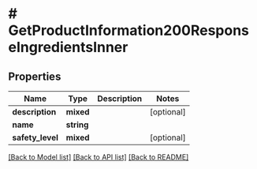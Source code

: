 # # GetProductInformation200ResponseIngredientsInner

## Properties

Name | Type | Description | Notes
------------ | ------------- | ------------- | -------------
**description** | **mixed** |  | [optional]
**name** | **string** |  |
**safety_level** | **mixed** |  | [optional]

[[Back to Model list]](../../README.md#models) [[Back to API list]](../../README.md#endpoints) [[Back to README]](../../README.md)
